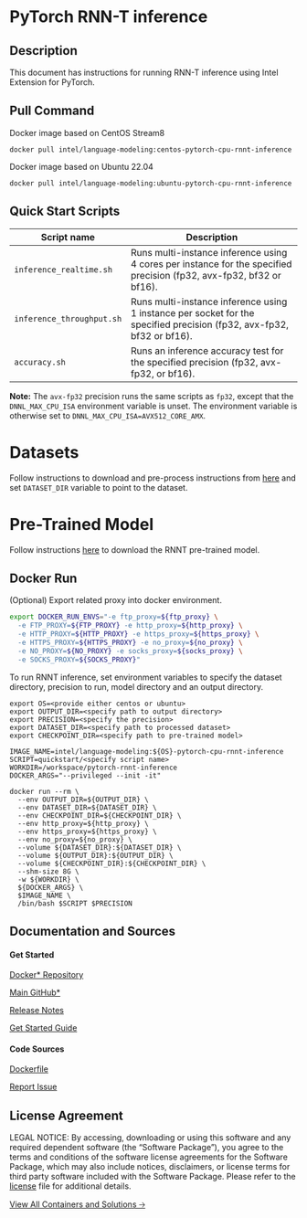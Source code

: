 # PyTorch RNN-T inference

## Description
This document has instructions for running RNN-T inference using Intel Extension for PyTorch.

## Pull Command

Docker image based on CentOS Stream8
```
docker pull intel/language-modeling:centos-pytorch-cpu-rnnt-inference
```

Docker image based on Ubuntu 22.04
```
docker pull intel/language-modeling:ubuntu-pytorch-cpu-rnnt-inference
```

## Quick Start Scripts
| Script name | Description |
|-------------|-------------|
| `inference_realtime.sh` | Runs multi-instance inference using 4 cores per instance for the specified precision (fp32, avx-fp32, bf32 or bf16). |
| `inference_throughput.sh` | Runs multi-instance inference using 1 instance per socket for the specified precision (fp32, avx-fp32, bf32 or bf16). |
| `accuracy.sh` | Runs an inference accuracy test for the specified precision (fp32, avx-fp32, or bf16). |

**Note:** The `avx-fp32` precision runs the same scripts as `fp32`, except that the `DNNL_MAX_CPU_ISA` environment variable is unset. The environment variable is otherwise set to `DNNL_MAX_CPU_ISA=AVX512_CORE_AMX`.

# Datasets 
Follow instructions to download and pre-process instructions from [here](https://github.com/IntelAI/models/blob/v2.9.0/quickstart/language_modeling/pytorch/rnnt/inference/cpu/download_dataset.sh) and set `DATASET_DIR` variable to point to the dataset. 

# Pre-Trained Model
Follow instructions [here](https://github.com/IntelAI/models/blob/v2.9.0/quickstart/language_modeling/pytorch/rnnt/inference/cpu/download_model.sh) to download the RNNT pre-trained model.

## Docker Run
(Optional) Export related proxy into docker environment.
```bash
export DOCKER_RUN_ENVS="-e ftp_proxy=${ftp_proxy} \
  -e FTP_PROXY=${FTP_PROXY} -e http_proxy=${http_proxy} \
  -e HTTP_PROXY=${HTTP_PROXY} -e https_proxy=${https_proxy} \
  -e HTTPS_PROXY=${HTTPS_PROXY} -e no_proxy=${no_proxy} \
  -e NO_PROXY=${NO_PROXY} -e socks_proxy=${socks_proxy} \
  -e SOCKS_PROXY=${SOCKS_PROXY}"
```

To run RNNT inference, set environment variables to specify the dataset directory, precision to run, model directory and an output directory. 
```
export OS=<provide either centos or ubuntu>
export OUTPUT_DIR=<specify path to output directory>
export PRECISION=<specify the precision>
export DATASET_DIR=<specify path to processed dataset>
export CHECKPOINT_DIR=<specify path to pre-trained model>

IMAGE_NAME=intel/language-modeling:${OS}-pytorch-cpu-rnnt-inference
SCRIPT=quickstart/<specify script name>
WORKDIR=/workspace/pytorch-rnnt-inference
DOCKER_ARGS="--privileged --init -it"

docker run --rm \
  --env OUTPUT_DIR=${OUTPUT_DIR} \
  --env DATASET_DIR=${DATASET_DIR} \
  --env CHECKPOINT_DIR=${CHECKPOINT_DIR} \
  --env http_proxy=${http_proxy} \
  --env https_proxy=${https_proxy} \
  --env no_proxy=${no_proxy} \
  --volume ${DATASET_DIR}:${DATASET_DIR} \
  --volume ${OUTPUT_DIR}:${OUTPUT_DIR} \
  --volume ${CHECKPOINT_DIR}:${CHECKPOINT_DIR} \
  --shm-size 8G \
  -w ${WORKDIR} \
  ${DOCKER_ARGS} \
  $IMAGE_NAME \
  /bin/bash $SCRIPT $PRECISION
```
## Documentation and Sources
#### Get Started​
[Docker* Repository](https://hub.docker.com/r/intel/language-modeling)

[Main GitHub*](https://github.com/IntelAI/models)

[Release Notes](https://github.com/IntelAI/models/releases)

[Get Started Guide](https://github.com/IntelAI/models/blob/master/quickstart/quickstart/language_modeling/pytorch/rnnt/inference/cpu/DEVCATALOG.md)

#### Code Sources
[Dockerfile](https://github.com/IntelAI/models/tree/master/docker/pyt-cpu)

[Report Issue](https://community.intel.com/t5/Intel-Optimized-AI-Frameworks/bd-p/optimized-ai-frameworks)

## License Agreement
LEGAL NOTICE: By accessing, downloading or using this software and any required dependent software (the “Software Package”), you agree to the terms and conditions of the software license agreements for the Software Package, which may also include notices, disclaimers, or license terms for third party software included with the Software Package. Please refer to the [license](https://github.com/IntelAI/models/tree/master/third_party) file for additional details.

[View All Containers and Solutions 🡢](https://www.intel.com/content/www/us/en/developer/tools/software-catalog/containers.html?s=Newest)
